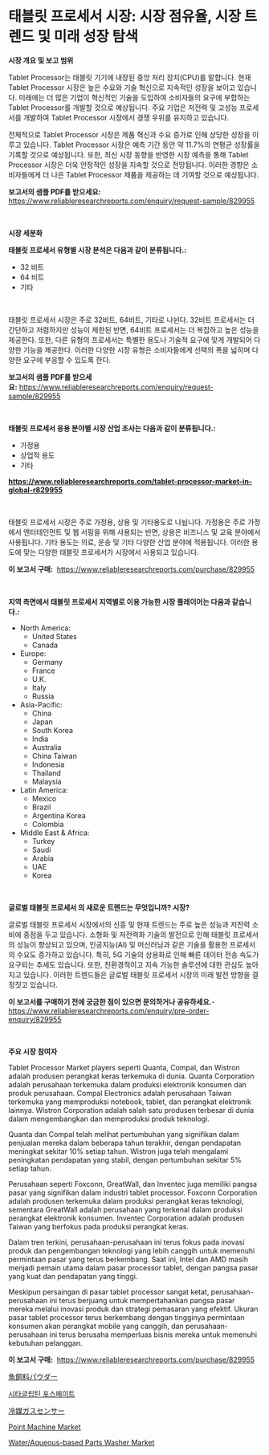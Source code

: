 <p><h1>태블릿 프로세서 시장: 시장 점유율, 시장 트렌드 및 미래 성장 탐색</h1></p><p><strong>시장 개요 및 보고 범위</strong></p>
<p><p>Tablet Processor는 태블릿 기기에 내장된 중앙 처리 장치(CPU)를 말합니다. 현재 Tablet Processor 시장은 높은 수요와 기술 혁신으로 지속적인 성장을 보이고 있습니다. 미래에는 더 많은 기업이 혁신적인 기술을 도입하여 소비자들의 요구에 부합하는 Tablet Processor를 개발할 것으로 예상됩니다. 주요 기업은 저전력 및 고성능 프로세서를 개발하여 Tablet Processor 시장에서 경쟁 우위를 유지하고 있습니다.</p><p>전체적으로 Tablet Processor 시장은 제품 혁신과 수요 증가로 인해 상당한 성장을 이루고 있습니다. Tablet Processor 시장은 예측 기간 동안 약 11.7%의 연평균 성장률을 기록할 것으로 예상됩니다. 또한, 최신 시장 동향을 반영한 시장 예측을 통해 Tablet Processor 시장은 더욱 안정적인 성장을 지속할 것으로 전망됩니다. 이러한 경향은 소비자들에게 더 나은 Tablet Processor 제품을 제공하는 데 기여할 것으로 예상됩니다.</p></p>
<p><strong>보고서의 샘플 PDF를 받으세요:</strong> <a href="https://www.reliableresearchreports.com/enquiry/request-sample/829955">https://www.reliableresearchreports.com/enquiry/request-sample/829955</a></p>
<p>&nbsp;</p>
<p><strong>시장 세분화</strong></p>
<p><strong>태블릿 프로세서 유형별 시장 분석은 다음과 같이 분류됩니다.:</strong></p>
<p><ul><li>32 비트</li><li>64 비트</li><li>기타</li></ul></p>
<p>&nbsp;</p>
<p><p>태블릿 프로세서 시장은 주로 32비트, 64비트, 기타로 나뉜다. 32비트 프로세서는 더 간단하고 저렴하지만 성능이 제한된 반면, 64비트 프로세서는 더 복잡하고 높은 성능을 제공한다. 또한, 다른 유형의 프로세서는 특별한 용도나 기술적 요구에 맞게 개발되어 다양한 기능을 제공한다. 이러한 다양한 시장 유형은 소비자들에게 선택의 폭을 넓히며 다양한 요구에 부응할 수 있도록 한다.</p></p>
<p><strong>보고서의 샘플 PDF를 받으세요:</strong>&nbsp;<a href="https://www.reliableresearchreports.com/enquiry/request-sample/829955">https://www.reliableresearchreports.com/enquiry/request-sample/829955</a></p>
<p>&nbsp;</p>
<p><strong> 태블릿 프로세서 응용 분야별 시장 산업 조사는 다음과 같이 분류됩니다.:</strong></p>
<p><ul><li>가정용</li><li>상업적 용도</li><li>기타</li></ul></p>
<p><strong><a href="https://www.reliableresearchreports.com/tablet-processor-market-in-global-r829955">https://www.reliableresearchreports.com/tablet-processor-market-in-global-r829955</a></strong></p>
<p>&nbsp;</p>
<p><p>태블릿 프로세서 시장은 주로 가정용, 상용 및 기타용도로 나뉩니다. 가정용은 주로 가정에서 엔터테인먼트 및 웹 서핑을 위해 사용되는 반면, 상용은 비즈니스 및 교육 분야에서 사용됩니다. 기타 용도는 의료, 운송 및 기타 다양한 산업 분야에 적용됩니다. 이러한 용도에 맞는 다양한 태블릿 프로세서가 시장에서 사용되고 있습니다.</p></p>
<p><strong>이 보고서 구매:</strong>&nbsp; <a href="https://www.reliableresearchreports.com/purchase/829955">https://www.reliableresearchreports.com/purchase/829955</a></p>
<p>&nbsp;</p>
<p><strong>지역 측면에서 태블릿 프로세서 지역별로 이용 가능한 시장 플레이어는 다음과 같습니다.:</strong></p>
<p><ul>
    <li>
        North America:
        <ul>
            <li>United States</li>
            <li>Canada</li>
        </ul>
    </li>
    <li>
        Europe:
        <ul>
            <li>Germany</li>
            <li>France</li>
            <li>U.K.</li>
            <li>Italy</li>
            <li>Russia</li>
        </ul>
    </li>
    <li>
        Asia-Pacific:
        <ul>
            <li>China</li>
            <li>Japan</li>
            <li>South Korea</li>
            <li>India</li>
            <li>Australia</li>
            <li>China Taiwan</li>
            <li>Indonesia</li>
            <li>Thailand</li>
            <li>Malaysia</li>
        </ul>
    </li>
    <li>
        Latin America:
        <ul>
            <li>Mexico</li>
            <li>Brazil</li>
            <li>Argentina Korea</li>
            <li>Colombia</li>
        </ul>
    </li>
    <li>
        Middle East & Africa:
        <ul>
            <li>Turkey</li>
            <li>Saudi</li>
            <li>Arabia</li>
            <li>UAE</li>
            <li>Korea</li>
        </ul>
    </li>
    </ul></p>
<p>&nbsp;</p>
<p><strong>글로벌 태블릿 프로세서 의 새로운 트렌드는 무엇입니까? 시장?</strong></p>
<p><p>글로벌 태블릿 프로세서 시장에서의 신흥 및 현재 트렌드는 주로 높은 성능과 저전력 소비에 중점을 두고 있습니다. 소형화 및 저전력화 기술의 발전으로 인해 태블릿 프로세서의 성능이 향상되고 있으며, 인공지능(AI) 및 머신러닝과 같은 기술을 활용한 프로세서의 수요도 증가하고 있습니다. 특히, 5G 기술의 상용화로 인해 빠른 데이터 전송 속도가 요구되는 추세도 있습니다. 또한, 친환경적이고 지속 가능한 솔루션에 대한 관심도 높아지고 있습니다. 이러한 트렌드들은 글로벌 태블릿 프로세서 시장의 미래 발전 방향을 결정짓고 있습니다.</p></p>
<p><strong>이 보고서를 구매하기 전에 궁금한 점이 있으면 문의하거나 공유하세요.</strong>- <a href="https://www.reliableresearchreports.com/enquiry/pre-order-enquiry/829955">https://www.reliableresearchreports.com/enquiry/pre-order-enquiry/829955</a></p>
<p>&nbsp;</p>
<p><strong>주요 시장 참여자</strong></p>
<p><p>Tablet Processor Market players seperti Quanta, Compal, dan Wistron adalah produsen perangkat keras terkemuka di dunia. Quanta Corporation adalah perusahaan terkemuka dalam produksi elektronik konsumen dan produk perusahaan. Compal Electronics adalah perusahaan Taiwan terkemuka yang memproduksi notebook, tablet, dan perangkat elektronik lainnya. Wistron Corporation adalah salah satu produsen terbesar di dunia dalam mengembangkan dan memproduksi produk teknologi.</p><p>Quanta dan Compal telah melihat pertumbuhan yang signifikan dalam penjualan mereka dalam beberapa tahun terakhir, dengan pendapatan meningkat sekitar 10% setiap tahun. Wistron juga telah mengalami peningkatan pendapatan yang stabil, dengan pertumbuhan sekitar 5% setiap tahun.</p><p>Perusahaan seperti Foxconn, GreatWall, dan Inventec juga memiliki pangsa pasar yang signifikan dalam industri tablet processor. Foxconn Corporation adalah produsen terkemuka dalam produksi perangkat keras teknologi, sementara GreatWall adalah perusahaan yang terkenal dalam produksi perangkat elektronik konsumen. Inventec Corporation adalah produsen Taiwan yang berfokus pada produksi perangkat keras.</p><p>Dalam tren terkini, perusahaan-perusahaan ini terus fokus pada inovasi produk dan pengembangan teknologi yang lebih canggih untuk memenuhi permintaan pasar yang terus berkembang. Saat ini, Intel dan AMD masih menjadi pemain utama dalam pasar processor tablet, dengan pangsa pasar yang kuat dan pendapatan yang tinggi.</p><p>Meskipun persaingan di pasar tablet processor sangat ketat, perusahaan-perusahaan ini terus berjuang untuk mempertahankan pangsa pasar mereka melalui inovasi produk dan strategi pemasaran yang efektif. Ukuran pasar tablet processor terus berkembang dengan tingginya permintaan konsumen akan perangkat mobile yang canggih, dan perusahaan-perusahaan ini terus berusaha memperluas bisnis mereka untuk memenuhi kebutuhan pelanggan.</p></p>
<p><strong>이 보고서 구매:</strong>&nbsp;&nbsp;<a href="https://www.reliableresearchreports.com/purchase/829955">https://www.reliableresearchreports.com/purchase/829955</a></p>
<p><p><a href="https://medium.com/@lorrainethompson10/%E9%AD%9A%E3%81%AE%E9%A4%8C%E3%81%AE%E7%B2%89%E3%81%AE%E5%B8%82%E5%A0%B4%E3%82%B7%E3%82%A7%E3%82%A2%E3%81%AE%E6%8E%A8%E7%A7%BB%E3%81%A8%E5%B8%82%E5%A0%B4%E6%88%90%E9%95%B7%E3%83%88%E3%83%AC%E3%83%B3%E3%83%89-2024%E5%B9%B4-2031%E5%B9%B4-b77e1df67848">魚飼料パウダー</a></p><p><a href="https://medium.com/@goonfghyt6587/%EC%8B%9C%ED%83%80%EA%B8%80%EB%A6%BD%ED%8B%B4-%EC%9D%B8%EC%82%B0%EC%97%BC-%EC%8B%9C%EC%9E%A5-%EB%B6%84%EC%84%9D-%EA%B8%80%EB%A1%9C%EB%B2%8C-%EC%82%B0%EC%97%85-%EC%A0%84%EB%A7%9D-%EB%B0%8F-%EC%98%88%EC%B8%A1-2024%EB%85%84%EB%B6%80%ED%84%B0-2031%EB%85%84-06f93caaec78">시타글립틴 포스페이트</a></p><p><a href="https://medium.com/@nicolasrown5/%E5%86%B7%E5%AA%92%E3%82%AC%E3%82%B9%E3%82%BB%E3%83%B3%E3%82%B5%E3%83%BC%E5%B8%82%E5%A0%B4%E3%81%AE%E5%8B%95%E5%90%91%E3%81%A8%E5%B8%82%E5%A0%B4%E5%88%86%E6%9E%90%E3%81%AF-2024%E5%B9%B4%E3%81%8B%E3%82%892031%E5%B9%B4%E3%81%BE%E3%81%A7%E3%81%AE%E6%9C%9F%E9%96%93%E3%81%AB%E4%BA%88%E6%B8%AC%E3%81%95%E3%82%8C%E3%81%A6%E3%81%84%E3%81%BE%E3%81%99-35539669b0c0">冷媒ガスセンサー</a></p><p><a href="https://github.com/Sinjinluong3e0awx2m195k76/Market-Research-Report-List-2/blob/main/point-machine-market.md">Point Machine Market</a></p><p><a href="https://www.linkedin.com/pulse/wateraqueous-based-parts-washer-market-size-trends-growth-outlook-d0rif?trackingId=oJyYWKLLhFHAgItQ9JC5WQ%3D%3D">Water/Aqueous-based Parts Washer Market</a></p></p>